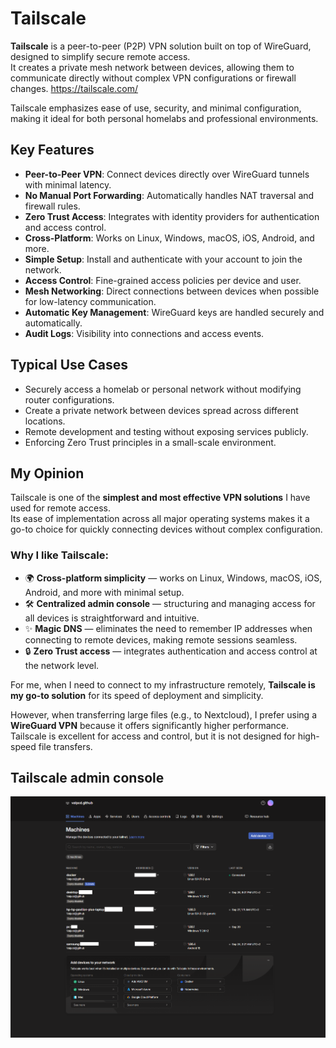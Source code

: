 # Tailscale

**Tailscale** is a peer-to-peer (P2P) VPN solution built on top of WireGuard, designed to simplify secure remote access.  
It creates a private mesh network between devices, allowing them to communicate directly without complex VPN configurations or firewall changes. https://tailscale.com/

Tailscale emphasizes ease of use, security, and minimal configuration, making it ideal for both personal homelabs and professional environments.

## Key Features
- **Peer-to-Peer VPN**: Connect devices directly over WireGuard tunnels with minimal latency.
- **No Manual Port Forwarding**: Automatically handles NAT traversal and firewall rules.
- **Zero Trust Access**: Integrates with identity providers for authentication and access control.
- **Cross-Platform**: Works on Linux, Windows, macOS, iOS, Android, and more.
- **Simple Setup**: Install and authenticate with your account to join the network.
- **Access Control**: Fine-grained access policies per device and user.
- **Mesh Networking**: Direct connections between devices when possible for low-latency communication.
- **Automatic Key Management**: WireGuard keys are handled securely and automatically.
- **Audit Logs**: Visibility into connections and access events.

## Typical Use Cases
- Securely access a homelab or personal network without modifying router configurations.
- Create a private network between devices spread across different locations.
- Remote development and testing without exposing services publicly.
- Enforcing Zero Trust principles in a small-scale environment.

## My Opinion

Tailscale is one of the **simplest and most effective VPN solutions** I have used for remote access.  
Its ease of implementation across all major operating systems makes it a go-to choice for quickly connecting devices without complex configuration.

### Why I like Tailscale:
- 🌍 **Cross-platform simplicity** — works on Linux, Windows, macOS, iOS, Android, and more with minimal setup.  
- 🛠 **Centralized admin console** — structuring and managing access for all devices is straightforward and intuitive.  
- ✨ **Magic DNS** — eliminates the need to remember IP addresses when connecting to remote devices, making remote sessions seamless.  
- 🔒 **Zero Trust access** — integrates authentication and access control at the network level.

For me, when I need to connect to my infrastructure remotely, **Tailscale is my go-to solution** for its speed of deployment and simplicity.  

However, when transferring large files (e.g., to Nextcloud), I prefer using a **WireGuard VPN** because it offers significantly higher performance.  
Tailscale is excellent for access and control, but it is not designed for high-speed file transfers.

## Tailscale admin console

![Tailscale admin console](image.png)